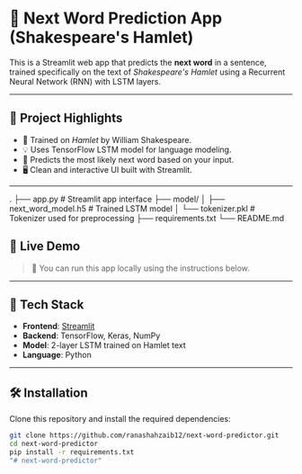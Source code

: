 # 🔮 Next Word Prediction App (Shakespeare's Hamlet)

This is a Streamlit web app that predicts the **next word** in a sentence, trained specifically on the text of *Shakespeare's Hamlet* using a Recurrent Neural Network (RNN) with LSTM layers.

---

## 📌 Project Highlights

- 📘 Trained on *Hamlet* by William Shakespeare.
- 💡 Uses TensorFlow LSTM model for language modeling.
- 🧠 Predicts the most likely next word based on your input.
- 🖥️ Clean and interactive UI built with Streamlit.

---
.
├── app.py               # Streamlit app interface
├── model/
│   ├── next_word_model.h5   # Trained LSTM model
│   └── tokenizer.pkl        # Tokenizer used for preprocessing
├── requirements.txt
└── README.md


## 🚀 Live Demo

> 📍 You can run this app locally using the instructions below.

---

## 🧰 Tech Stack

- **Frontend**: [Streamlit](https://streamlit.io/)
- **Backend**: TensorFlow, Keras, NumPy
- **Model**: 2-layer LSTM trained on Hamlet text
- **Language**: Python

---

## 🛠️ Installation

Clone this repository and install the required dependencies:

```bash
git clone https://github.com/ranashahzaib12/next-word-predictor.git
cd next-word-predictor
pip install -r requirements.txt
"# next-word-predictor" 
